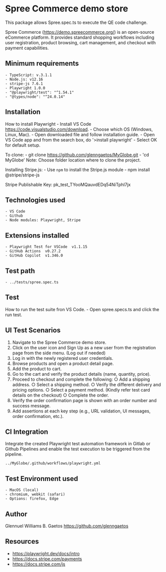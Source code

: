 # Spree Commerce demo store

This package allows Spree.spec.ts to execute the QE code challenge. 

Spree Commerce (https://demo.spreecommerce.org/) is an open-source eCommerce platform. It provides standard shopping workflows including user registration, product browsing, cart management, and checkout with payment capabilities.

## Minimum requirements

    - TypeScript: v.3.1.1
    - Node.js: v12.16
    - stripe-js 7.6.1
    - Playwright 1.0.0
    - "@playwright/test": "^1.54.1"
    - "@types/node": "^24.0.14"

## Installation

How to install Playwright
    - Install VS Code  https://code.visualstudio.com/download.
    - Choose which OS (Windows, Linux, Mac).
    - Open downloaded file and follow installation guide.
    - Open VS Code app and from the search box, do '>install playwright'
        - Select OK for default setup.

To clone:
    - git clone https://github.com/glenngaetos/MyGlobe.git
    - 'cd MyGlobe' Note: Choose folder location where to clone the project.

Installing Stripe.js:
    - Use `npm` to install the Stripe.js module
    - npm install @stripe/stripe-js

 Stripe Publishable Key: 
    pk_test_TYooMQauvdEDq54NiTphI7jx

## Technologies used
    - VS Code
    - Github
    - Node modules: Playwright, Stripe

## Extensions installed
    - Playwright Test for VSCode  v1.1.15 
    - GitHub Actions  v0.27.2
    - GitHub Copilot  v1.346.0 

## Test path
    - ../tests/spree.spec.ts

## Test
How to run the test suite fron VS Code.
    - Open spree.specs.ts and click the run test.

## UI Test Scenarios
1. Navigate to the Spree Commerce demo store.
2. Click on the user icon and Sign Up as a new user from the registration page from the side menu. (Log out if needed)
3. Log in with the newly registered user credentials.
4. Browse products and open a product detail page.
5. Add the product to cart.
6. Go to the cart and verify the product details (name, quantity, price).
7. Proceed to checkout and complete the following:
    ○ Add a shipping address.
    ○ Select a shipping method.
    ○ Verify the different delivery and pricing options.
    ○ Select a payment method. (Kindly refer test card details on the checkout)
    ○ Complete the order.
8. Verify the order confirmation page is shown with an order number and success message.
9. Add assertions at each key step (e.g., URL validation, UI messages, order confirmation, etc.).

## CI Integration
Integrate the created Playwright test automation framework in Gitlab or Github Pipelines and enable the test execution to be triggered from the pipeline.

    ../MyGlobe/.github/workflows/playwright.yml

## Test Environment used
    - MacOS (local)
    - chromium, webkit (safari)
    - Options: firefox, Edge

## Author
Glennuel Williams B. Gaetos
https://github.com/glenngaetos

## Resources

* https://playwright.dev/docs/intro
* https://docs.stripe.com/payments
* https://docs.stripe.com/js
